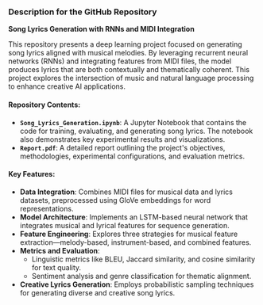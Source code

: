 ### Description for the GitHub Repository

**Song Lyrics Generation with RNNs and MIDI Integration**

This repository presents a deep learning project focused on generating song lyrics aligned with musical melodies. By leveraging recurrent neural networks (RNNs) and integrating features from MIDI files, the model produces lyrics that are both contextually and thematically coherent. This project explores the intersection of music and natural language processing to enhance creative AI applications.

#### Repository Contents:
- **`Song_Lyrics_Generation.ipynb`**: A Jupyter Notebook that contains the code for training, evaluating, and generating song lyrics. The notebook also demonstrates key experimental results and visualizations.
- **`Report.pdf`**: A detailed report outlining the project's objectives, methodologies, experimental configurations, and evaluation metrics.

#### Key Features:
- **Data Integration**: Combines MIDI files for musical data and lyrics datasets, preprocessed using GloVe embeddings for word representations.
- **Model Architecture**: Implements an LSTM-based neural network that integrates musical and lyrical features for sequence generation.
- **Feature Engineering**: Explores three strategies for musical feature extraction—melody-based, instrument-based, and combined features.
- **Metrics and Evaluation**:
  - Linguistic metrics like BLEU, Jaccard similarity, and cosine similarity for text quality.
  - Sentiment analysis and genre classification for thematic alignment.
- **Creative Lyrics Generation**: Employs probabilistic sampling techniques for generating diverse and creative song lyrics.

